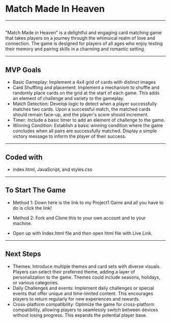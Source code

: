 # Match Made In Heaven
---
##
"Match Made in Heaven" is a delightful and engaging card matching game that takes players on a journey through the whimsical realm of love and connection. The game is designed for players of all ages who enjoy testing their memory and pairing skills in a charming and romantic setting.


---
## MVP Goals

- Basic Gameplay: Implement a 4x4 grid of cards with distinct images
- Card Shuffling and placement: Implement a mechanism to shuffle and randomly place cards on the grid at the start of each game. This adds an element of challenge and variety to the gameplay.
- Match Detection: Develop logic to detect when a player successfully matches two cards. Upon a successful match, the matched cards should remain face-up, and the player's score should increment.
- Timer: Include a basic timer to add an element of challenge to the game.
- Winning Condition: Establish a basic winning condition where the game concludes when all pairs are successfully matched. Display a simple victory message to inform the player of their success.

---
## Coded with
- index.html, JavaScript, and styles.css

---
## To Start The Game
- Method 1: Down here is the link to my Project1 Game and all you have to do is click the link!

- Method 2: Fork and Clone this to your own account and to your machine. 
- Open up with Index.html file and then open html file with Live Link.

---
## Next Steps
- Themes: Introduce multiple themes and card sets with diverse visuals. Players can select their preferred theme, adding a layer of personalization to the game. Themes could include seasons, holidays, or various categories.
-  Daily Challenges and events: Implement daily challenges or special events that offer unique and time-limited content. This encourages players to return regularly for new experiences and rewards.
-  Cross-platform compatibility: Optimize the game for cross-platform compatibility, allowing players to seamlessly switch between devices without losing progress. This expands the potential player base.
  
